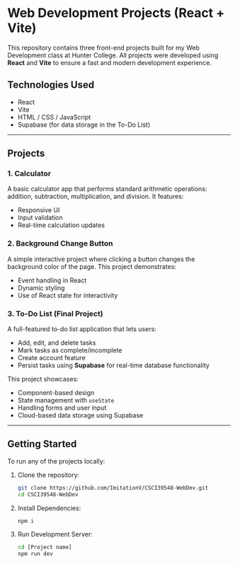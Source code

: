 # Web Development Projects (React + Vite)

This repository contains three front-end projects built for my Web Development class at Hunter College. All projects were developed using **React** and **Vite** to ensure a fast and modern development experience.

## Technologies Used

- React
- Vite
- HTML / CSS / JavaScript
- Supabase (for data storage in the To-Do List)

---

## Projects

### 1. Calculator

A basic calculator app that performs standard arithmetic operations: addition, subtraction, multiplication, and division. It features:

- Responsive UI
- Input validation
- Real-time calculation updates

### 2. Background Change Button

A simple interactive project where clicking a button changes the background color of the page. This project demonstrates:

- Event handling in React
- Dynamic styling
- Use of React state for interactivity

### 3. To-Do List (Final Project)

A full-featured to-do list application that lets users:

- Add, edit, and delete tasks
- Mark tasks as complete/incomplete
- Create account feature
- Persist tasks using **Supabase** for real-time database functionality

This project showcases:

- Component-based design
- State management with `useState`
- Handling forms and user input
- Cloud-based data storage using Supabase

---

## Getting Started

To run any of the projects locally:

1. Clone the repository:
   ```bash
   git clone https://github.com/ImitationV/CSCI39548-WebDev.git
   cd CSCI39548-WebDev
   ```
2. Install Dependencies:
   ```bash
   npm i
   ```
3. Run Development Server:
   ```bash
   cd [Project name]
   npm run dev
   ```
